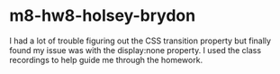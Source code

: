 # m8-hw8-holsey-brydon

I had a lot of trouble figuring out the CSS transition property but finally found my issue was with the display:none property. I used the class recordings to help guide me through the homework.